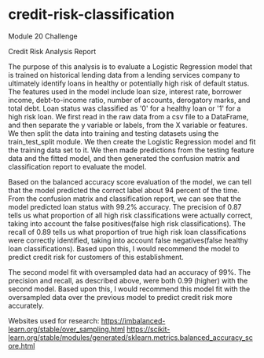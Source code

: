 # credit-risk-classification
Module 20 Challenge

Credit Risk Analysis Report

The purpose of this analysis is to evaluate a Logistic Regression model that is trained on historical lending data from a lending services company to ultimately identify loans in healthy or potentially high risk of default status. The features used in the model include loan size, interest rate, borrower income, debt-to-income ratio, number of accounts, derogatory marks, and total debt. Loan status was classified as '0' for a healthy loan or '1' for a high risk loan. We first read in the raw data from a csv file to a DataFrame, and then separate the y variable or labels, from the X variable or features. We then split the data into training and testing datasets using the train_test_split module. We then create the Logistic Regression model and fit the training data set to it. We then made predictions from the testing feature data and the fitted model, and then generated the confusion matrix and classification report to evaluate the model.

Based on the balanced accuracy score evaluation of the model, we can tell that the model predicted the correct label about 94 percent of the time. From the confusion matrix and classification report, we can see that the model predicted loan status with 99.2% accuracy. The precision of 0.87 tells us what proportion of all high risk classifications were actually correct, taking into account the false positives(false high risk classifications). The recall of 0.89 tells us what proportion of true high risk loan classifications were correctly identified, taking into account false negatives(false healthy loan classifications). Based upon this, I would recommend the model to predict credit risk for customers of this establishment. 

The second model fit with oversampled data had an accuracy of 99%. The precision and recall, as described above, were both 0.99 (higher) with the second model. Based upon this, I would recommend this model fit with the oversampled data over the previous model to predict credit risk more accurately.





Websites used for research:
https://imbalanced-learn.org/stable/over_sampling.html
https://scikit-learn.org/stable/modules/generated/sklearn.metrics.balanced_accuracy_score.html
